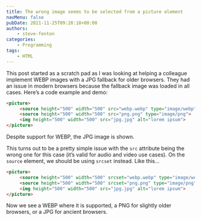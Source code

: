 ```yaml
---
title: The wrong image seems to be selected from a picture element
navMenu: false
pubDate: 2021-11-25T09:28:18+00:00
authors:
    - steve-fenton
categories:
    - Programming
tags:
    - HTML
---
```


This post started as a scratch pad as I was looking at helping a colleague implement WEBP images with a JPG fallback for older browsers. They had an issue in modern browsers because the fallback image was loaded in all cases. Here’s a code example and demo:

```html
<picture>
     <source height="500" width="500" src="webp.webp" type="image/webp">
     <source height="500" width="500" src="png.png" type="image/png">
     <img height="500" width="500" src="jpg.jpg" alt="lorem ipsum">
</picture>
```

Despite support for WEBP, the JPG image is shown.

This turns out to be a pretty simple issue with the `src` attribute being the wrong one for this case (it’s valid for audio and video use cases). On the `source` element, we should be using `srcset` instead. Like this…

```html
<picture>
     <source height="500" width="500" srcset="webp.webp" type="image/webp">
     <source height="500" width="500" srcset="png.png" type="image/png">
     <img height="500" width="500" src="jpg.jpg" alt="lorem ipsum">
</picture>
```

Now we see a WEBP where it is supported, a PNG for slightly older browsers, or a JPG for ancient browsers.